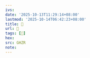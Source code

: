 ```yaml
---
ivs:
date: '2025-10-13T11:29:14+08:00'
lastmod: '2025-10-14T06:42:23+08:00'
title: 󰠧
url: 󰠧
tags: [󰠘]
hex: 
src: GHZR
note:
---
```

